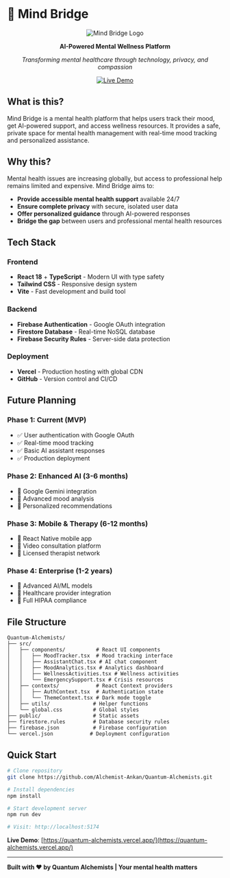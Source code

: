 # 🧠 Mind Bridge

<div align="center">

![Mind Bridge Logo](https://img.shields.io/badge/🧠-Mind%20Bridge-blue?style=for-the-badge&labelColor=darkblue)

**AI-Powered Mental Wellness Platform**

*Transforming mental healthcare through technology, privacy, and compassion*

[![Live Demo](https://img.shields.io/badge/🌐-Live%20Demo-success?style=for-the-badge)](https://quantum-alchemists.vercel.app/)

</div>

## What is this?

Mind Bridge is a mental health platform that helps users track their mood, get AI-powered support, and access wellness resources. It provides a safe, private space for mental health management with real-time mood tracking and personalized assistance.

## Why this?

Mental health issues are increasing globally, but access to professional help remains limited and expensive. Mind Bridge aims to:

- **Provide accessible mental health support** available 24/7
- **Ensure complete privacy** with secure, isolated user data
- **Offer personalized guidance** through AI-powered responses
- **Bridge the gap** between users and professional mental health resources

## Tech Stack

### Frontend
- **React 18** + **TypeScript** - Modern UI with type safety
- **Tailwind CSS** - Responsive design system
- **Vite** - Fast development and build tool

### Backend
- **Firebase Authentication** - Google OAuth integration
- **Firestore Database** - Real-time NoSQL database
- **Firebase Security Rules** - Server-side data protection

### Deployment
- **Vercel** - Production hosting with global CDN
- **GitHub** - Version control and CI/CD

## Future Planning

### Phase 1: Current (MVP)
- ✅ User authentication with Google OAuth
- ✅ Real-time mood tracking
- ✅ Basic AI assistant responses
- ✅ Production deployment

### Phase 2: Enhanced AI (3-6 months)
- 🔄 Google Gemini integration
- 🔄 Advanced mood analysis
- 🔄 Personalized recommendations

### Phase 3: Mobile & Therapy (6-12 months)
- 📅 React Native mobile app
- 📅 Video consultation platform
- 📅 Licensed therapist network

### Phase 4: Enterprise (1-2 years)
- 📅 Advanced AI/ML models
- 📅 Healthcare provider integration
- 📅 Full HIPAA compliance

## File Structure

```
Quantum-Alchemists/
├── src/
│   ├── components/          # React UI components
│   │   ├── MoodTracker.tsx  # Mood tracking interface
│   │   ├── AssistantChat.tsx # AI chat component
│   │   ├── MoodAnalytics.tsx # Analytics dashboard
│   │   ├── WellnessActivities.tsx # Wellness activities
│   │   └── EmergencySupport.tsx # Crisis resources
│   ├── contexts/            # React Context providers
│   │   ├── AuthContext.tsx  # Authentication state
│   │   └── ThemeContext.tsx # Dark mode toggle
│   ├── utils/              # Helper functions
│   └── global.css          # Global styles
├── public/                 # Static assets
├── firestore.rules         # Database security rules
├── firebase.json           # Firebase configuration
└── vercel.json            # Deployment configuration
```

## Quick Start

```bash
# Clone repository
git clone https://github.com/Alchemist-Ankan/Quantum-Alchemists.git

# Install dependencies
npm install

# Start development server
npm run dev

# Visit: http://localhost:5174
```

**Live Demo**: [https://quantum-alchemists.vercel.app/](https://quantum-alchemists.vercel.app/)

---

**Built with ❤️ by Quantum Alchemists | Your mental health matters**